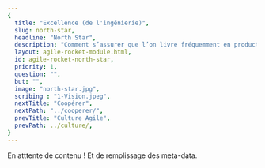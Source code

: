 ```yaml
---
{
  title: "Excellence (de l'ingénierie)",
  slug: north-star,
  headline: "North Star",
  description: "Comment s’assurer que l’on livre fréquemment en production un produit de qualité qui répond au besoin de l’utilisateur ?",
  layout: agile-rocket-module.html,
  id: agile-rocket-north-star,
  priority: 1,
  question: "",
  but: "",
  image: "north-star.jpg",
  scribing : "1-Vision.jpeg",
  nextTitle: "Coopérer",
  nextPath: "../cooperer/",
  prevTitle: "Culture Agile",
  prevPath: ../culture/,
}
---
```

En atttente de contenu ! Et de remplissage des meta-data.

